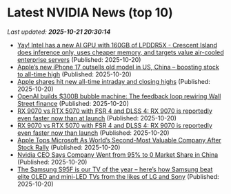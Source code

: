 # Latest NVIDIA News (top 10)
_Last updated: **2025-10-21 20:30:14**_

- [Yay! Intel has a new AI GPU with 160GB of LPDDR5X - Crescent Island does inference only, uses cheaper memory, and targets value air-cooled enterprise servers](https://www.techradar.com/pro/yay-intel-has-a-new-ai-gpu-with-160gb-of-lpddr5x-crescent-island-does-inference-only-uses-cheaper-memory-and-targets-value-air-cooled-enterprise-servers) (Published: 2025-10-20)
- [Apple’s new iPhone 17 outsells old model in US, China – boosting stock to all-time high](https://nypost.com/2025/10/20/business/apples-new-iphone-17-outsells-old-model-in-us-china-boosting-stock-to-all-time-high/) (Published: 2025-10-20)
- [Apple shares hit new all-time intraday and closing highs](https://macdailynews.com/2025/10/20/apple-shares-hit-new-all-time-intraday-and-closing-highs-87/) (Published: 2025-10-20)
- [OpenAI builds $300B bubble machine: The feedback loop rewiring Wall Street finance](https://cryptoslate.com/openai-builds-300b-bubble-machine-the-feedback-loop-rewiring-wall-street-finance/) (Published: 2025-10-20)
- [RX 9070 vs RTX 5070 with FSR 4 and DLSS 4: RX 9070 is reportedly even faster now than at launch](https://www.notebookcheck.net/RX-9070-vs-RTX-5070-with-FSR-4-and-DLSS-4-RX-9070-is-reportedly-even-faster-now-than-at-launch.1142592.0.html) (Published: 2025-10-20)
- [RX 9070 vs RTX 5070 with FSR 4 and DLSS 4: RX 9070 is reportedly even faster now than launch](https://www.notebookcheck.net/RX-9070-vs-RTX-5070-with-FSR-4-and-DLSS-4-RX-9070-is-reportedly-even-faster-now-than-launch.1142592.0.html) (Published: 2025-10-20)
- [Apple Tops Microsoft As World’s Second-Most Valuable Company After Stock Rally](https://www.forbes.com/sites/antoniopequenoiv/2025/10/20/apple-tops-microsoft-as-worlds-second-most-valuable-company-after-stock-rally/) (Published: 2025-10-20)
- [Nvidia CEO Says Company Went from 95% to 0 Market Share in China](https://tech.slashdot.org/story/25/10/20/1934203/nvidia-ceo-says-company-went-from-95-to-0-market-share-in-china) (Published: 2025-10-20)
- [The Samsung S95F is our TV of the year – here’s how Samsung beat elite OLED and mini-LED TVs from the likes of LG and Sony](https://www.techradar.com/televisions/the-samsung-s95f-is-our-tv-of-the-year) (Published: 2025-10-20)
